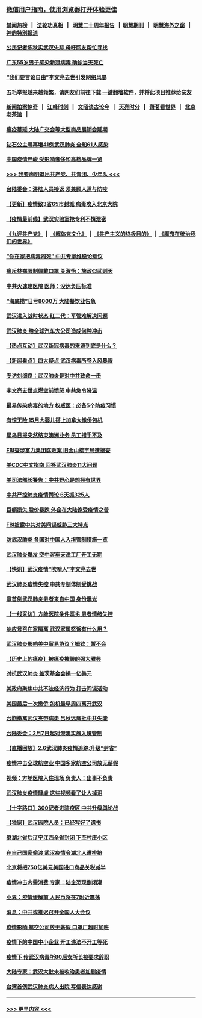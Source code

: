 ### [微信用户指南，使用浏览器打开体验更佳](https://github.com/gfw-breaker/banned-news1/blob/master/indexes/wechat-guide.md?t=0)
#### [禁闻热榜](热点新闻.md?t=0)  &nbsp;&nbsp;|&nbsp;&nbsp; [法轮功真相](https://github.com/gfw-breaker/truth/blob/master/README.md?t=0) &nbsp;&nbsp;|&nbsp;&nbsp; [明慧二十周年报告](https://github.com/gfw-breaker/mh-reports/blob/master/README.md?t=0) &nbsp;&nbsp;|&nbsp;&nbsp;[明慧期刊](https://github.com/gfw-breaker/mh-qikan) &nbsp;&nbsp;|&nbsp;&nbsp; [明慧海外之窗](https://github.com/gfw-breaker/mh-news/blob/master/README.md?t=0) &nbsp;&nbsp;|&nbsp;&nbsp; [神韵特别报道](https://github.com/gfw-breaker/mh-news/blob/master/shenyun.md?t=0)
#### [公民记者陈秋实武汉失踪 母吁网友帮忙寻找](../pages/nsc413/n11850638.md?t=02071356) 
#### [广东55岁男子感染新冠病毒 确诊当天死亡](../pages/nsc413/n11850590.md?t=02071356) 
#### [“我们要言论自由”李文亮去世引发网络风暴](../pages/nsc413/n11850484.md?t=02071356) 
#### 五毛举报越来越频繁，请网友们前往下载 [一键翻墙软件](https://github.com/gfw-breaker/ssr-accounts)，并将此项目推荐给亲友
#### [新闻拍案惊奇](https://github.com/gfw-breaker/banned-news1/blob/master/pages/link4.md) &nbsp;&nbsp;|&nbsp;&nbsp; [江峰时刻](https://github.com/gfw-breaker/banned-news1/blob/master/pages/link4.md) &nbsp;&nbsp;|&nbsp;&nbsp; [文昭谈古论今](https://github.com/gfw-breaker/banned-news1/blob/master/pages/link4.md) &nbsp;&nbsp;|&nbsp;&nbsp; [天亮时分](https://github.com/gfw-breaker/banned-news1/blob/master/pages/link4.md) &nbsp;&nbsp;|&nbsp;&nbsp; [萧茗看世界](https://github.com/gfw-breaker/banned-news1/blob/master/pages/link4.md) &nbsp;&nbsp;|&nbsp;&nbsp; [北京老茶馆](https://github.com/gfw-breaker/banned-news1/blob/master/pages/link4.md) &nbsp;&nbsp;|&nbsp;&nbsp; 
#### [瘟疫蔓延 大陆广交会等大型商品展销会延期](../pages/nsc413/n11850521.md?t=02071356) 
#### [钻石公主号再增41例武汉肺炎 全船61人感染](../pages/nsc413/n11850401.md?t=02071356) 
#### [中国疫情严峻 受影响奢侈和高档品牌一览](../pages/nsc413/n11850319.md?t=02071356) 
#### [>>> 我要声明退出共产党、共青团、少年队 <<<](https://github.com/begood0513/goodnews/blob/master/quit/letter.md) 
#### [台陆委会：滞陆人员接返 须兼顾人道与防疫](../pages/nsc413/n11850414.md?t=02071356) 
#### [【更新】疫情致3省65市封城 病毒攻入北京大院](../pages/nsc413/n11801312.md?t=02071356) 
#### [【疫情最前线】武汉实验室抢专利不慎泄密](../pages/nsc413/n11850310.md?t=02071356) 
#### [《九评共产党》](https://github.com/begood0513/9ping.md/blob/master/README.md) &nbsp;|&nbsp; [《解体党文化》](../../../../jtdwh.md/blob/master/README.md)  &nbsp;|&nbsp; [《共产主义的终极目的》](../../../../gczydzjmd.md/blob/master/README.md) &nbsp;|&nbsp; [《魔鬼在统治我们的世界》](../../../../mgztzwmdsj.md/blob/master/README.md) 
#### [“你在家把病毒闷死” 中共专家维稳论惹议](../pages/nsc413/n11850048.md?t=02071356) 
#### [痛斥林郑限制佩戴口罩 关淑怡：施政似武则天](../pages/nsc413/n11849645.md?t=02071356) 
#### [中共火速建医院 医师：没达负压标准](../pages/nsc413/n11848938.md?t=02071356) 
#### [“海底捞”日亏8000万 大陆餐饮业告急](../pages/nsc413/n11850010.md?t=02071356) 
#### [武汉进入战时状态 红二代：军管难解决问题](../pages/nsc413/n11849976.md?t=02071356) 
#### [武汉肺炎 给全球汽车大公司造成何种冲击](../pages/nsc413/n11850056.md?t=02071356) 
#### [【热点互动】武汉新冠病毒的来源到底是什么？](../pages/nsc413/n11849749.md?t=02071356) 
#### [【新闻看点】四大疑点 武汉病毒所卷入风暴眼](../pages/nsc413/n11849608.md?t=02071356) 
#### [专访刘细良：武汉肺炎是对中共致命一击](../pages/nsc413/n11849934.md?t=02071356) 
#### [李文亮去世点燃空前愤怒 中共急令降温](../pages/nsc413/n11849864.md?t=02071356) 
#### [最易传染病毒的地方 权威医：必备5个防疫习惯](../pages/nsc413/n11849662.md?t=02071356) 
#### [有惊无险 15月大婴儿搭上加拿大撤侨包机](../pages/nsc413/n11849698.md?t=02071356) 
#### [星岛日报突然结束澳洲业务 员工措手不及](../pages/nsc413/n11849722.md?t=02071356) 
#### [FBI查涉富力集团腐败案 旧金山楼宇局遭搜查](../pages/nsc413/n11848419.md?t=02071356) 
#### [美CDC中文指南 回答武汉肺炎11大问题](../pages/nsc413/n11849703.md?t=02071356) 
#### [美司法部长警告：中共野心是想拥有世界](../pages/nsc413/n11849769.md?t=02071356) 
#### [中共严控肺炎疫情舆论 6天抓325人](../pages/nsc413/n11849529.md?t=02071356) 
#### [巨额损失 股价暴跌 外企在大陆饱受疫情之苦](../pages/nsc413/n11849651.md?t=02071356) 
#### [FBI披露中共对美间谍威胁三大特点](../pages/nsc413/n11849700.md?t=02071356) 
#### [防武汉肺炎 各国对中国人入境管制措施一览](../pages/nsc413/n11838726.md?t=02071356) 
#### [武汉肺炎爆发 空中客车天津工厂开工无期](../pages/nsc413/n11849634.md?t=02071356) 
#### [【快讯】武汉疫情“吹哨人”李文亮去世](../pages/nsc413/n11849459.md?t=02071356) 
#### [武汉肺炎疫情失控 中共专制体制受挑战](../pages/nsc413/n11849457.md?t=02071356) 
#### [意首例武汉肺炎患者来自中国 身份曝光](../pages/nsc413/n11849454.md?t=02071356) 
#### [【一线采访】方舱医院条件恶劣 患者情绪失控](../pages/nsc413/n11848910.md?t=02071356) 
#### [响应号召在家隔离 武汉家属怒诉有什么用？](../pages/nsc413/n11849412.md?t=02071356) 
#### [武汉肺炎影响美中贸易协议？姆钦：暂不会](../pages/nsc413/n11849497.md?t=02071356) 
#### [【历史上的瘟疫】被瘟疫摧毁的强大雅典](../pages/nsc413/n11849036.md?t=02071356) 
#### [对抗武汉肺炎 盖茨基金会捐一亿美元](../pages/nsc413/n11848953.md?t=02071356) 
#### [美政府聚焦中共不法经济行为 打击间谍活动](../pages/nsc413/n11849322.md?t=02071356) 
#### [美国最后一次撤侨 包机最早周四离开武汉](../pages/nsc413/n11849395.md?t=02071356) 
#### [台胞撤离武汉夹带病患 吕秋远痛批中共失能](../pages/nsc413/n11849153.md?t=02071356) 
#### [台陆委会：2月7日起对港澳实施入境管制](../pages/nsc413/n11848681.md?t=02071356) 
#### [【直播回放】2.6武汉肺炎疫情追踪:升级“封省”](../pages/nsc413/n11848948.md?t=02071356) 
#### [疫情冲击全球航空业 中国多家航空公司放无薪假](../pages/nsc413/n11849188.md?t=02071356) 
#### [视频：方舱医院入住现场 负责人：出事不负责](../pages/nsc413/n11845312.md?t=02071356) 
#### [武汉肺炎疫情肆虐 这些视频看了让人掉泪](../pages/nsc413/n11848904.md?t=02071356) 
#### [【十字路口】300记者进驻疫区 中共升级舆论战](../pages/nsc413/n11847578.md?t=02071356) 
#### [【独家】武汉医院人员：已经写好了遗书](../pages/nsc413/n11848942.md?t=02071356) 
#### [继湖北省后辽宁江西全省封闭 下至村庄小区](../pages/nsc413/n11848814.md?t=02071356) 
#### [在自己国家偷渡 武汉疫情令湖北人遭排挤](../pages/nsc413/n11848737.md?t=02071356) 
#### [北京将把750亿美元美国进口商品关税减半](../pages/nsc413/n11848896.md?t=02071356) 
#### [疫情冲击内需消费 专家：陆企恐现倒闭潮](../pages/nsc413/n11849265.md?t=02071356) 
#### [业界：疫情缓解前 人民币将在7附近震荡](../pages/nsc413/n11848445.md?t=02071356) 
#### [消息：中共或推迟召开全国人大会议](../pages/nsc413/n11848698.md?t=02071356) 
#### [疫情影响 航空公司放无薪假 口罩厂超时加班](../pages/nsc413/n11848173.md?t=02071356) 
#### [疫情下的中国中小企业 开工违法不开工等死](../pages/nsc413/n11848520.md?t=02071356) 
#### [疫情下 传武汉病毒所80后女所长被要求辞职](../pages/nsc413/n11842494.md?t=02071356) 
#### [大陆专家：武汉大批未被收治患者加剧疫情](../pages/nsc413/n11848163.md?t=02071356) 
#### [台湾首例武汉肺炎病人出院 写信表达感谢](../pages/nsc413/n11848408.md?t=02071356) 

----
#### [ >>> 更早内容 <<< ](../indexes/nsc413-earlier.md)
